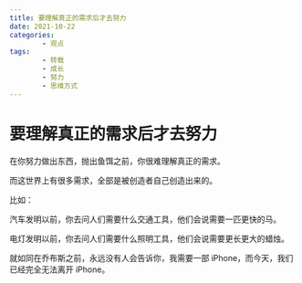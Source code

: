 ```yaml
---
title: 要理解真正的需求后才去努力
date: 2021-10-22
categories:
        - 观点
tags:
        - 转载
        - 成长
        - 努力
        - 思维方式
---
```


# 要理解真正的需求后才去努力

在你努力做出东西，抛出鱼饵之前，你很难理解真正的需求。

而这世界上有很多需求，全部是被创造者自己创造出来的。

比如：

汽车发明以前，你去问人们需要什么交通工具，他们会说需要一匹更快的马。

电灯发明以前，你去问人们需要什么照明工具，他们会说需要更长更大的蜡烛。

就如同在乔布斯之前，永远没有人会告诉你，我需要一部 iPhone，而今天，我们已经完全无法离开 iPhone。
